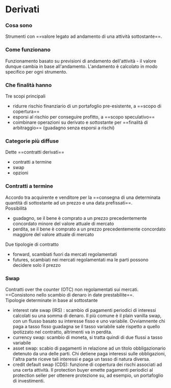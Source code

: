 # Derivati

### Cosa sono

Strumenti con ==valore legato ad andamento di una attività sottostante==.

### Come funzionano

Funzionamento basato su previsioni di andamento dell'attività - il valore dunque cambia in base all'andamento. L'andamento è calcolato in modo specifico per ogni strumento.

### Che finalità hanno

Tre scopi principali
- ridurre rischio finanziario di un portafoglio pre-esistente, a ==scopo di copertura==
- esporsi al rischio per conseguire profitto, a ==scopo speculativo==
- coimbinare operazioni su derivato e sottostante per ==finalità di arbitraggio== (guadagno senza esporsi a rischi)

### Categorie più diffuse

Dette ==contratti derivati==
- contratti a termine
- swap
- opzioni

### Contratti a termine

Accordo tra acquirente e venditore per la ==consegna di una determinata quantità di sottostante ad un prezzo
e una data prefissati==.\
Possibilità
- guadagno, se il bene è comprato a un prezzo precedentemente concordato minore del valore attuale di mercato
- perdita, se il bene è comprato a un prezzo precedentemente concordato maggiore del valore attuale di mercato
  
Due tipologie di contratto
- forward, scambiati fuori da mercati regolamentati
- futures, scambiati nei mercati regolamentati ma le parti possono decidere solo il prezzo

### Swap

Contratti over the counter (OTC) non regolamentati sui mercati. ==Consistono nello scambio di denaro in date prestabilite==. \
Tipologie determinate in base al sottostante
- interest rate swap (IRS) : scambio di pagamenti periodici di interessi calcolati su una somma di denaro. Il più comune è il plain vanilla swap, con un flusso basato su interesse fisso e uno variabile. Ovviamnente chi paga a tasso fisso guadagna se il tasso variabile sale rispetto a quello ipotizzato nel contratto, altrimenti va in perdita.
- currency swap: scambio di moneta, si tratta quindi di due flussi a tasso variabile
- asset swap: scabio di pagamenti in relazione ad un titolo obbligazionario detenuto da una delle parti. Chi detiene paga interessi sulle obbligazioni, l'altra parte riceve tali interessi e paga un tasso di natura diversa.
- credit default swap (CDS): funzione di copertura dei rischi associati ad una certa attività. Il protection buyer emette pagamenti periodici al protection seller per ottenere protezione su, ad esempio, un portafoglio di investimenti.